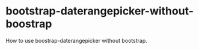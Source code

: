 # bootstrap-daterangepicker-without-boostrap
How to use boostrap-daterangepicker without bootstrap.
